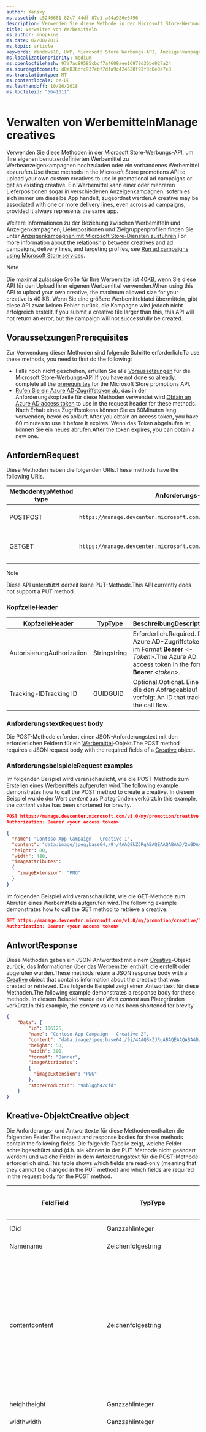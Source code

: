 ```yaml
---
author: Xansky
ms.assetid: c5246681-82c7-44df-87e1-a84a926e6496
description: Verwenden Sie diese Methode in der Microsoft Store-Werbungs-API, um Werbemittel für Werbeanzeigenkampagnen zu verwalten.
title: Verwalten von Werbemitteln
ms.author: mhopkins
ms.date: 02/08/2017
ms.topic: article
keywords: Windows10, UWP, Microsoft Store Werbungs-API, Anzeigenkampagnen
ms.localizationpriority: medium
ms.openlocfilehash: 97a7ac89585cbcf7a4609aee16978d36be027a24
ms.sourcegitcommit: d0e836dfc937ebf7dfa9c424620f93f3c8e0a7e8
ms.translationtype: MT
ms.contentlocale: de-DE
ms.lasthandoff: 10/26/2018
ms.locfileid: "5641311"
---
```

# <a name="manage-creatives"></a><span data-ttu-id="6c0a2-104">Verwalten von Werbemitteln</span><span class="sxs-lookup"><span data-stu-id="6c0a2-104">Manage creatives</span></span>

<span data-ttu-id="6c0a2-105">Verwenden Sie diese Methoden in der Microsoft Store-Werbungs-API, um Ihre eigenen benutzerdefinierten Werbemittel zu Werbeanzeigenkampagnen hochzuladen oder ein vorhandenes Werbemittel abzurufen.</span><span class="sxs-lookup"><span data-stu-id="6c0a2-105">Use these methods in the Microsoft Store promotions API to upload your own custom creatives to use in promotional ad campaigns or get an existing creative.</span></span> <span data-ttu-id="6c0a2-106">Ein Werbemittel kann einer oder mehreren Lieferpositionen sogar in verschiedenen Anzeigenkampagnen, sofern es sich immer um dieselbe App handelt, zugeordnet werden.</span><span class="sxs-lookup"><span data-stu-id="6c0a2-106">A creative may be associated with one or more delivery lines, even across ad campaigns, provided it always represents the same app.</span></span>

<span data-ttu-id="6c0a2-107">Weitere Informationen zu der Beziehung zwischen Werbemitteln und Anzeigenkampagnen, Lieferpositionen und Zielgruppenprofilen finden Sie unter [Anzeigenkampagnen mit Microsoft Store-Diensten ausführen](run-ad-campaigns-using-windows-store-services.md#call-the-windows-store-promotions-api).</span><span class="sxs-lookup"><span data-stu-id="6c0a2-107">For more information about the relationship between creatives and ad campaigns, delivery lines, and targeting profiles, see [Run ad campaigns using Microsoft Store services](run-ad-campaigns-using-windows-store-services.md#call-the-windows-store-promotions-api).</span></span>

> [!NOTE]
> <span data-ttu-id="6c0a2-108">Die maximal zulässige Größe für Ihre Werbemittel ist 40KB, wenn Sie diese API für den Upload Ihrer eigenen Werbemittel verwenden.</span><span class="sxs-lookup"><span data-stu-id="6c0a2-108">When using this API to upload your own creative, the maximum allowed size for your creative is 40 KB.</span></span> <span data-ttu-id="6c0a2-109">Wenn Sie eine größere Werbemitteldatei übermitteln, gibt diese API zwar keinen Fehler zurück, die Kampagne wird jedoch nicht erfolgreich erstellt.</span><span class="sxs-lookup"><span data-stu-id="6c0a2-109">If you submit a creative file larger than this, this API will not return an error, but the campaign will not successfully be created.</span></span>

## <a name="prerequisites"></a><span data-ttu-id="6c0a2-110">Voraussetzungen</span><span class="sxs-lookup"><span data-stu-id="6c0a2-110">Prerequisites</span></span>

<span data-ttu-id="6c0a2-111">Zur Verwendung dieser Methoden sind folgende Schritte erforderlich:</span><span class="sxs-lookup"><span data-stu-id="6c0a2-111">To use these methods, you need to first do the following:</span></span>

* <span data-ttu-id="6c0a2-112">Falls noch nicht geschehen, erfüllen Sie alle [Voraussetzungen](run-ad-campaigns-using-windows-store-services.md#prerequisites) für die Microsoft Store-Werbungs-API.</span><span class="sxs-lookup"><span data-stu-id="6c0a2-112">If you have not done so already, complete all the [prerequisites](run-ad-campaigns-using-windows-store-services.md#prerequisites) for the Microsoft Store promotions API.</span></span>
* <span data-ttu-id="6c0a2-113">[Rufen Sie ein Azure AD-Zugriffstoken ab](run-ad-campaigns-using-windows-store-services.md#obtain-an-azure-ad-access-token), das in der Anforderungskopfzeile für diese Methoden verwendet wird.</span><span class="sxs-lookup"><span data-stu-id="6c0a2-113">[Obtain an Azure AD access token](run-ad-campaigns-using-windows-store-services.md#obtain-an-azure-ad-access-token) to use in the request header for these methods.</span></span> <span data-ttu-id="6c0a2-114">Nach Erhalt eines Zugriffstokens können Sie es 60Minuten lang verwenden, bevor es abläuft.</span><span class="sxs-lookup"><span data-stu-id="6c0a2-114">After you obtain an access token, you have 60 minutes to use it before it expires.</span></span> <span data-ttu-id="6c0a2-115">Wenn das Token abgelaufen ist, können Sie ein neues abrufen.</span><span class="sxs-lookup"><span data-stu-id="6c0a2-115">After the token expires, you can obtain a new one.</span></span>


## <a name="request"></a><span data-ttu-id="6c0a2-116">Anfordern</span><span class="sxs-lookup"><span data-stu-id="6c0a2-116">Request</span></span>

<span data-ttu-id="6c0a2-117">Diese Methoden haben die folgenden URIs.</span><span class="sxs-lookup"><span data-stu-id="6c0a2-117">These methods have the following URIs.</span></span>

| <span data-ttu-id="6c0a2-118">Methodentyp</span><span class="sxs-lookup"><span data-stu-id="6c0a2-118">Method type</span></span> | <span data-ttu-id="6c0a2-119">Anforderungs-URI</span><span class="sxs-lookup"><span data-stu-id="6c0a2-119">Request URI</span></span>     |  <span data-ttu-id="6c0a2-120">Beschreibung</span><span class="sxs-lookup"><span data-stu-id="6c0a2-120">Description</span></span>  |
|--------|-----------------------------|---------------|
| <span data-ttu-id="6c0a2-121">POST</span><span class="sxs-lookup"><span data-stu-id="6c0a2-121">POST</span></span>   | ```https://manage.devcenter.microsoft.com/v1.0/my/promotion/creative``` |  <span data-ttu-id="6c0a2-122">Erstellt ein neues Werbemittel.</span><span class="sxs-lookup"><span data-stu-id="6c0a2-122">Creates a new creative.</span></span>  |
| <span data-ttu-id="6c0a2-123">GET</span><span class="sxs-lookup"><span data-stu-id="6c0a2-123">GET</span></span>    | ```https://manage.devcenter.microsoft.com/v1.0/my/promotion/creative/{creativeId}``` |  <span data-ttu-id="6c0a2-124">Ruft das durch *CreativeId* angegebene Werbemittel ab.</span><span class="sxs-lookup"><span data-stu-id="6c0a2-124">Gets the creative specified by *creativeId*.</span></span>  |

> [!NOTE]
> <span data-ttu-id="6c0a2-125">Diese API unterstützt derzeit keine PUT-Methode.</span><span class="sxs-lookup"><span data-stu-id="6c0a2-125">This API currently does not support a PUT method.</span></span>


### <a name="header"></a><span data-ttu-id="6c0a2-126">Kopfzeile</span><span class="sxs-lookup"><span data-stu-id="6c0a2-126">Header</span></span>

| <span data-ttu-id="6c0a2-127">Kopfzeile</span><span class="sxs-lookup"><span data-stu-id="6c0a2-127">Header</span></span>        | <span data-ttu-id="6c0a2-128">Typ</span><span class="sxs-lookup"><span data-stu-id="6c0a2-128">Type</span></span>   | <span data-ttu-id="6c0a2-129">Beschreibung</span><span class="sxs-lookup"><span data-stu-id="6c0a2-129">Description</span></span>         |
|---------------|--------|---------------------|
| <span data-ttu-id="6c0a2-130">Autorisierung</span><span class="sxs-lookup"><span data-stu-id="6c0a2-130">Authorization</span></span> | <span data-ttu-id="6c0a2-131">String</span><span class="sxs-lookup"><span data-stu-id="6c0a2-131">string</span></span> | <span data-ttu-id="6c0a2-132">Erforderlich.</span><span class="sxs-lookup"><span data-stu-id="6c0a2-132">Required.</span></span> <span data-ttu-id="6c0a2-133">Das Azure AD-Zugriffstoken im Format **Bearer** &lt;*-Token*&gt;.</span><span class="sxs-lookup"><span data-stu-id="6c0a2-133">The Azure AD access token in the form **Bearer** &lt;*token*&gt;.</span></span> |
| <span data-ttu-id="6c0a2-134">Tracking-ID</span><span class="sxs-lookup"><span data-stu-id="6c0a2-134">Tracking ID</span></span>   | <span data-ttu-id="6c0a2-135">GUID</span><span class="sxs-lookup"><span data-stu-id="6c0a2-135">GUID</span></span>   | <span data-ttu-id="6c0a2-136">Optional.</span><span class="sxs-lookup"><span data-stu-id="6c0a2-136">Optional.</span></span> <span data-ttu-id="6c0a2-137">Eine ID, die den Abfrageablauf verfolgt.</span><span class="sxs-lookup"><span data-stu-id="6c0a2-137">An ID that tracks the call flow.</span></span>                                  |


### <a name="request-body"></a><span data-ttu-id="6c0a2-138">Anforderungstext</span><span class="sxs-lookup"><span data-stu-id="6c0a2-138">Request body</span></span>

<span data-ttu-id="6c0a2-139">Die POST-Methode erfordert einen JSON-Anforderungstext mit den erforderlichen Feldern für ein [Werbemittel](#creative)-Objekt.</span><span class="sxs-lookup"><span data-stu-id="6c0a2-139">The POST method requires a JSON request body with the required fields of a [Creative](#creative) object.</span></span>


### <a name="request-examples"></a><span data-ttu-id="6c0a2-140">Anforderungsbeispiele</span><span class="sxs-lookup"><span data-stu-id="6c0a2-140">Request examples</span></span>

<span data-ttu-id="6c0a2-141">Im folgenden Beispiel wird veranschaulicht, wie die POST-Methode zum Erstellen eines Werbemittels aufgerufen wird.</span><span class="sxs-lookup"><span data-stu-id="6c0a2-141">The following example demonstrates how to call the POST method to create a creative.</span></span> <span data-ttu-id="6c0a2-142">In diesem Beispiel wurde der Wert *content* aus Platzgründen verkürzt.</span><span class="sxs-lookup"><span data-stu-id="6c0a2-142">In this example, the *content* value has been shortened for brevity.</span></span>

```json
POST https://manage.devcenter.microsoft.com/v1.0/my/promotion/creative HTTP/1.1
Authorization: Bearer <your access token>

{
  "name": "Contoso App Campaign - Creative 1",
  "content": "data:image/jpeg;base64,/9j/4AAQSkZJRgABAQEAAQABAAD/2wBDAAgGB...other base64 data shortened for brevity...",
  "height": 80,
  "width": 480,
  "imageAttributes":
  {
    "imageExtension": "PNG"
  }
}
```

<span data-ttu-id="6c0a2-143">Im folgenden Beispiel wird veranschaulicht, wie die GET-Methode zum Abrufen eines Werbemittels aufgerufen wird.</span><span class="sxs-lookup"><span data-stu-id="6c0a2-143">The following example demonstrates how to call the GET method to retrieve a creative.</span></span>

```json
GET https://manage.devcenter.microsoft.com/v1.0/my/promotion/creative/106851  HTTP/1.1
Authorization: Bearer <your access token>
```


## <a name="response"></a><span data-ttu-id="6c0a2-144">Antwort</span><span class="sxs-lookup"><span data-stu-id="6c0a2-144">Response</span></span>

<span data-ttu-id="6c0a2-145">Diese Methoden geben ein JSON-Antworttext mit einem [Creative](#creative)-Objekt zurück, das Informationen über das Werbemittel enthält, die erstellt oder abgerufen wurden.</span><span class="sxs-lookup"><span data-stu-id="6c0a2-145">These methods return a JSON response body with a [Creative](#creative) object that contains information about the creative that was created or retrieved.</span></span> <span data-ttu-id="6c0a2-146">Das folgende Beispiel zeigt einen Antworttext für diese Methoden.</span><span class="sxs-lookup"><span data-stu-id="6c0a2-146">The following example demonstrates a response body for these methods.</span></span> <span data-ttu-id="6c0a2-147">In diesem Beispiel wurde der Wert *content* aus Platzgründen verkürzt.</span><span class="sxs-lookup"><span data-stu-id="6c0a2-147">In this example, the *content* value has been shortened for brevity.</span></span>

```json
{
    "Data": {
        "id": 106126,
        "name": "Contoso App Campaign - Creative 2",
        "content": "data:image/jpeg;base64,/9j/4AAQSkZJRgABAQEAAQABAAD/2wBDAAgGB...other base64 data shortened for brevity...",
        "height": 50,
        "width": 300,
        "format": "Banner",
        "imageAttributes":
        {
          "imageExtension": "PNG"
        },
        "storeProductId": "9nblggh42cfd"
    }
}
```


<span id="creative"/>

## <a name="creative-object"></a><span data-ttu-id="6c0a2-148">Kreative-Objekt</span><span class="sxs-lookup"><span data-stu-id="6c0a2-148">Creative object</span></span>

<span data-ttu-id="6c0a2-149">Die Anforderungs- und Antworttexte für diese Methoden enthalten die folgenden Felder.</span><span class="sxs-lookup"><span data-stu-id="6c0a2-149">The request and response bodies for these methods contain the following fields.</span></span> <span data-ttu-id="6c0a2-150">Die folgende Tabelle zeigt, welche Felder schreibgeschützt sind (d.h. sie können in der PUT-Methode nicht geändert werden) und welche Felder in dem Anforderungstext für die POST-Methode erforderlich sind.</span><span class="sxs-lookup"><span data-stu-id="6c0a2-150">This table shows which fields are read-only (meaning that they cannot be changed in the PUT method) and which fields are required in the request body for the POST method.</span></span>

| <span data-ttu-id="6c0a2-151">Feld</span><span class="sxs-lookup"><span data-stu-id="6c0a2-151">Field</span></span>        | <span data-ttu-id="6c0a2-152">Typ</span><span class="sxs-lookup"><span data-stu-id="6c0a2-152">Type</span></span>   |  <span data-ttu-id="6c0a2-153">Beschreibung</span><span class="sxs-lookup"><span data-stu-id="6c0a2-153">Description</span></span>      |  <span data-ttu-id="6c0a2-154">Schreibgeschützt</span><span class="sxs-lookup"><span data-stu-id="6c0a2-154">Read only</span></span>  | <span data-ttu-id="6c0a2-155">Standard</span><span class="sxs-lookup"><span data-stu-id="6c0a2-155">Default</span></span>  |  <span data-ttu-id="6c0a2-156">Erforderlich für POST</span><span class="sxs-lookup"><span data-stu-id="6c0a2-156">Required for POST</span></span> |  
|--------------|--------|---------------|------|-------------|------------|
|  <span data-ttu-id="6c0a2-157">ID</span><span class="sxs-lookup"><span data-stu-id="6c0a2-157">id</span></span>   |  <span data-ttu-id="6c0a2-158">Ganzzahl</span><span class="sxs-lookup"><span data-stu-id="6c0a2-158">integer</span></span>   |  <span data-ttu-id="6c0a2-159">Die ID des Werbemittels.</span><span class="sxs-lookup"><span data-stu-id="6c0a2-159">The ID of the creative.</span></span>     |   <span data-ttu-id="6c0a2-160">Ja</span><span class="sxs-lookup"><span data-stu-id="6c0a2-160">Yes</span></span>    |      |    <span data-ttu-id="6c0a2-161">Nein</span><span class="sxs-lookup"><span data-stu-id="6c0a2-161">No</span></span>   |       
|  <span data-ttu-id="6c0a2-162">Name</span><span class="sxs-lookup"><span data-stu-id="6c0a2-162">name</span></span>   |  <span data-ttu-id="6c0a2-163">Zeichenfolge</span><span class="sxs-lookup"><span data-stu-id="6c0a2-163">string</span></span>   |   <span data-ttu-id="6c0a2-164">Name des Werbemittels.</span><span class="sxs-lookup"><span data-stu-id="6c0a2-164">The name of the creative.</span></span>    |    <span data-ttu-id="6c0a2-165">Nein</span><span class="sxs-lookup"><span data-stu-id="6c0a2-165">No</span></span>   |      |  <span data-ttu-id="6c0a2-166">Ja</span><span class="sxs-lookup"><span data-stu-id="6c0a2-166">Yes</span></span>     |       
|  <span data-ttu-id="6c0a2-167">content</span><span class="sxs-lookup"><span data-stu-id="6c0a2-167">content</span></span>   |  <span data-ttu-id="6c0a2-168">Zeichenfolge</span><span class="sxs-lookup"><span data-stu-id="6c0a2-168">string</span></span>   |  <span data-ttu-id="6c0a2-169">Der Inhalt des Werbemittel-Image im Base64-codierten Format.</span><span class="sxs-lookup"><span data-stu-id="6c0a2-169">The content of the creative image, in Base64-encoded format.</span></span><br/><br/><span data-ttu-id="6c0a2-170">**Hinweis:**&nbsp;&nbsp;Die maximal zulässige Größe der Werbemitteldatei beträgt 40KB.</span><span class="sxs-lookup"><span data-stu-id="6c0a2-170">**Note**&nbsp;&nbsp;The maximum allowed size for your creative is 40 KB.</span></span> <span data-ttu-id="6c0a2-171">Wenn Sie eine größere Werbemitteldatei übermitteln, gibt diese API zwar keinen Fehler zurück, die Kampagne wird jedoch nicht erfolgreich erstellt.</span><span class="sxs-lookup"><span data-stu-id="6c0a2-171">If you submit a creative file larger than this, this API will not return an error, but the campaign will not successfully be created.</span></span>     |  <span data-ttu-id="6c0a2-172">Nein</span><span class="sxs-lookup"><span data-stu-id="6c0a2-172">No</span></span>     |      |   <span data-ttu-id="6c0a2-173">Ja</span><span class="sxs-lookup"><span data-stu-id="6c0a2-173">Yes</span></span>    |       
|  <span data-ttu-id="6c0a2-174">height</span><span class="sxs-lookup"><span data-stu-id="6c0a2-174">height</span></span>   |  <span data-ttu-id="6c0a2-175">Ganzzahl</span><span class="sxs-lookup"><span data-stu-id="6c0a2-175">integer</span></span>   |   <span data-ttu-id="6c0a2-176">Die Höhe des Werbemittels.</span><span class="sxs-lookup"><span data-stu-id="6c0a2-176">The height of the creative.</span></span>    |    <span data-ttu-id="6c0a2-177">Nein</span><span class="sxs-lookup"><span data-stu-id="6c0a2-177">No</span></span>    |      |   <span data-ttu-id="6c0a2-178">Ja</span><span class="sxs-lookup"><span data-stu-id="6c0a2-178">Yes</span></span>    |       
|  <span data-ttu-id="6c0a2-179">width</span><span class="sxs-lookup"><span data-stu-id="6c0a2-179">width</span></span>   |  <span data-ttu-id="6c0a2-180">Ganzzahl</span><span class="sxs-lookup"><span data-stu-id="6c0a2-180">integer</span></span>   |  <span data-ttu-id="6c0a2-181">Die Breite des Werbemittels.</span><span class="sxs-lookup"><span data-stu-id="6c0a2-181">The width of the creative.</span></span>     |  <span data-ttu-id="6c0a2-182">Nein</span><span class="sxs-lookup"><span data-stu-id="6c0a2-182">No</span></span>    |     |    <span data-ttu-id="6c0a2-183">Ja</span><span class="sxs-lookup"><span data-stu-id="6c0a2-183">Yes</span></span>   |       
|  <span data-ttu-id="6c0a2-184">landingUrl</span><span class="sxs-lookup"><span data-stu-id="6c0a2-184">landingUrl</span></span>   |  <span data-ttu-id="6c0a2-185">Zeichenfolge</span><span class="sxs-lookup"><span data-stu-id="6c0a2-185">string</span></span>   |  <span data-ttu-id="6c0a2-186">Wenn Sie für die Messung von Installationsanalysen für Ihre App einen Kampagnenachverfolgungsdienst wie Kochava, AppsFlyer oder Tune verwenden, weisen Sie die Nachverfolgungs-URL in diesem Feld zu, wenn Sie die POST-Methode aufrufen (wenn angegeben; dieser Wert muss ein gültiger URI sein).</span><span class="sxs-lookup"><span data-stu-id="6c0a2-186">If you are using a campaign tracking service such as Kochava, AppsFlyer or Tune to measure install analytics for your app, assign your tracking URL in this field when you call the POST method (if specified, this value must be a valid URI).</span></span> <span data-ttu-id="6c0a2-187">Wenn Sie keinen Kampagnennachverfolgungsdienst verwenden, lassen Sie diesen Wert beim Aufruf der POST-Methode aus. (In diesem Fall wird diese URL automatisch erstellt.)</span><span class="sxs-lookup"><span data-stu-id="6c0a2-187">If you are not using a campaign tracking service, omit this value when you call the POST method (in this case, this URL will be created automatically).</span></span>   |  <span data-ttu-id="6c0a2-188">Nein</span><span class="sxs-lookup"><span data-stu-id="6c0a2-188">No</span></span>    |     |   <span data-ttu-id="6c0a2-189">Ja</span><span class="sxs-lookup"><span data-stu-id="6c0a2-189">Yes</span></span>    |       
|  <span data-ttu-id="6c0a2-190">format</span><span class="sxs-lookup"><span data-stu-id="6c0a2-190">format</span></span>   |  <span data-ttu-id="6c0a2-191">Zeichenfolge</span><span class="sxs-lookup"><span data-stu-id="6c0a2-191">string</span></span>   |   <span data-ttu-id="6c0a2-192">Das Anzeigenformat.</span><span class="sxs-lookup"><span data-stu-id="6c0a2-192">The ad format.</span></span> <span data-ttu-id="6c0a2-193">Zurzeit ist **Banner** der einzige Wert, der unterstützt wird.</span><span class="sxs-lookup"><span data-stu-id="6c0a2-193">Currently, the only supported value is **Banner**.</span></span>    |   <span data-ttu-id="6c0a2-194">Nein</span><span class="sxs-lookup"><span data-stu-id="6c0a2-194">No</span></span>    |  <span data-ttu-id="6c0a2-195">Banner</span><span class="sxs-lookup"><span data-stu-id="6c0a2-195">Banner</span></span>   |  <span data-ttu-id="6c0a2-196">Nein</span><span class="sxs-lookup"><span data-stu-id="6c0a2-196">No</span></span>     |       
|  <span data-ttu-id="6c0a2-197">imageAttributes</span><span class="sxs-lookup"><span data-stu-id="6c0a2-197">imageAttributes</span></span>   | [<span data-ttu-id="6c0a2-198">ImageAttributes</span><span class="sxs-lookup"><span data-stu-id="6c0a2-198">ImageAttributes</span></span>](#image-attributes)    |   <span data-ttu-id="6c0a2-199">Stellt Attribute für das Werbemittel bereit.</span><span class="sxs-lookup"><span data-stu-id="6c0a2-199">Provides attributes for the creative.</span></span>     |   <span data-ttu-id="6c0a2-200">Nein</span><span class="sxs-lookup"><span data-stu-id="6c0a2-200">No</span></span>    |      |   <span data-ttu-id="6c0a2-201">Ja</span><span class="sxs-lookup"><span data-stu-id="6c0a2-201">Yes</span></span>    |       
|  <span data-ttu-id="6c0a2-202">storeProductId</span><span class="sxs-lookup"><span data-stu-id="6c0a2-202">storeProductId</span></span>   |  <span data-ttu-id="6c0a2-203">String</span><span class="sxs-lookup"><span data-stu-id="6c0a2-203">string</span></span>   |   <span data-ttu-id="6c0a2-204">Die [Store-ID](in-app-purchases-and-trials.md#store-ids) der App, der diese Anzeigenkampagne zugeordnet ist.</span><span class="sxs-lookup"><span data-stu-id="6c0a2-204">The [Store ID](in-app-purchases-and-trials.md#store-ids) for the app that this ad campaign is associated with.</span></span> <span data-ttu-id="6c0a2-205">Ein Beispiel für eine Store-ID eines Produkts ist 9nblggh42cfd.</span><span class="sxs-lookup"><span data-stu-id="6c0a2-205">An example Store ID for a product is 9nblggh42cfd.</span></span>    |   <span data-ttu-id="6c0a2-206">Nein</span><span class="sxs-lookup"><span data-stu-id="6c0a2-206">No</span></span>    |    |  <span data-ttu-id="6c0a2-207">Nein</span><span class="sxs-lookup"><span data-stu-id="6c0a2-207">No</span></span>     |   |  


<span id="image-attributes"/>

## <a name="imageattributes-object"></a><span data-ttu-id="6c0a2-208">ImageAttributes-Objekt</span><span class="sxs-lookup"><span data-stu-id="6c0a2-208">ImageAttributes object</span></span>

| <span data-ttu-id="6c0a2-209">Feld</span><span class="sxs-lookup"><span data-stu-id="6c0a2-209">Field</span></span>        | <span data-ttu-id="6c0a2-210">Typ</span><span class="sxs-lookup"><span data-stu-id="6c0a2-210">Type</span></span>   |  <span data-ttu-id="6c0a2-211">Beschreibung</span><span class="sxs-lookup"><span data-stu-id="6c0a2-211">Description</span></span>      |  <span data-ttu-id="6c0a2-212">Schreibgeschützt</span><span class="sxs-lookup"><span data-stu-id="6c0a2-212">Read-only</span></span>  | <span data-ttu-id="6c0a2-213">Standardwert</span><span class="sxs-lookup"><span data-stu-id="6c0a2-213">Default value</span></span>  | <span data-ttu-id="6c0a2-214">Erforderlich für POST</span><span class="sxs-lookup"><span data-stu-id="6c0a2-214">Required for POST</span></span> |  
|--------------|--------|---------------|------|-------------|------------|
|  <span data-ttu-id="6c0a2-215">imageExtension</span><span class="sxs-lookup"><span data-stu-id="6c0a2-215">imageExtension</span></span>   |   <span data-ttu-id="6c0a2-216">Zeichenfolge</span><span class="sxs-lookup"><span data-stu-id="6c0a2-216">string</span></span>  |   <span data-ttu-id="6c0a2-217">Einer der folgenden Werte: **PNG** oder **JPG**.</span><span class="sxs-lookup"><span data-stu-id="6c0a2-217">One of the following values: **PNG** or **JPG**.</span></span>    |    <span data-ttu-id="6c0a2-218">Nein</span><span class="sxs-lookup"><span data-stu-id="6c0a2-218">No</span></span>   |      |   <span data-ttu-id="6c0a2-219">Ja</span><span class="sxs-lookup"><span data-stu-id="6c0a2-219">Yes</span></span>    |       |


## <a name="related-topics"></a><span data-ttu-id="6c0a2-220">Verwandte Themen</span><span class="sxs-lookup"><span data-stu-id="6c0a2-220">Related topics</span></span>

* [<span data-ttu-id="6c0a2-221">Ausführen von Anzeigenkampagnen mit Microsoft Store-Diensten</span><span class="sxs-lookup"><span data-stu-id="6c0a2-221">Run ad campaigns using Microsoft Store Services</span></span>](run-ad-campaigns-using-windows-store-services.md)
* [<span data-ttu-id="6c0a2-222">Verwalten von Anzeigenkampagnen</span><span class="sxs-lookup"><span data-stu-id="6c0a2-222">Manage ad campaigns</span></span>](manage-ad-campaigns.md)
* [<span data-ttu-id="6c0a2-223">Verwalten von Lieferpositionen für Anzeigenkampagnen</span><span class="sxs-lookup"><span data-stu-id="6c0a2-223">Manage delivery lines for ad campaigns</span></span>](manage-delivery-lines-for-ad-campaigns.md)
* [<span data-ttu-id="6c0a2-224">Verwalten von Zielgruppenprofilen für Anzeigenkampagnen</span><span class="sxs-lookup"><span data-stu-id="6c0a2-224">Manage targeting profiles for ad campaigns</span></span>](manage-targeting-profiles-for-ad-campaigns.md)
* [<span data-ttu-id="6c0a2-225">Abrufen der Leistungsdaten einer Anzeigenkampagne</span><span class="sxs-lookup"><span data-stu-id="6c0a2-225">Get ad campaign performance data</span></span>](get-ad-campaign-performance-data.md)
